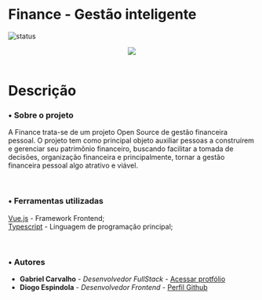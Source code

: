 # Finance - Gestão inteligente

![status](https://img.shields.io/badge/STATUS-EM%20DESENVOLVIMENTO-%23E8FF01&?style=flat-square&logo=appveyor)

<div align="center">
  <img src="https://i.imgur.com/3qZWYcL_d.webp?maxwidth=760&fidelity=grand">
</div>

<br>

# Descrição

### • Sobre o projeto

A Finance trata-se de um projeto Open Source de gestão financeira pessoal. O projeto tem como principal objeto auxiliar pessoas a construírem e gerenciar seu patrimônio financeiro, buscando facilitar a tomada de decisões, organização financeira e principalmente, tornar a gestão financeira pessoal algo atrativo e viável.

<br>

### • Ferramentas utilizadas

[Vue.js](https://vuejs.org/) - Framework Frontend; <br>
[Typescript](https://www.typescriptlang.org/) - Linguagem de programação principal;

<br>

### • Autores

* **Gabriel Carvalho** - *Desenvolvedor FullStack* - [Acessar protfólio](https://gabrielcarvalho.tech)
* **Diogo Espindola** - *Desenvolvedor Frontend* - [Perfil Github](https://github.com/rissollis)

